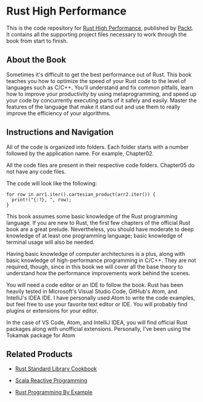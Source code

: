 # Rust High Performance
This is the code repository for [Rust High Performance](https://www.packtpub.com/application-development/rust-high-performance?utm_source=github&utm_medium=repository&utm_campaign=9781788399487), published by [Packt](https://www.packtpub.com/?utm_source=github). It contains all the supporting project files necessary to work through the book from start to finish.
## About the Book
Sometimes it's difficult to get the best performance out of Rust. This book teaches you how to optimize the speed of your Rust code to the level of languages such as C/C++. You'll understand and fix common pitfalls, learn how to improve your productivity by using metaprogramming, and speed up your code by concurrently executing parts of it safely and easily. Master the features of the language that make it stand out and use them to really improve the efficiency of your algorithms.
## Instructions and Navigation
All of the code is organized into folders. Each folder starts with a number followed by the application name. For example, Chapter02.

All the code files are present in their respective code folders. Chapter05 do not have any code files.

The code will look like the following:
```
for row in arr1.iter().cartesian_product(arr2.iter()) {
  print!("{:?}, ", row);
}
```

This book assumes some basic knowledge of the Rust programming language. If you are new to Rust, the first few chapters of the official Rust book are a great prelude. Nevertheless, you should have moderate to deep knowledge of at least one programming language; basic knowledge of terminal usage will also be needed.

Having basic knowledge of computer architectures is a plus, along with basic knowledge of high-performance programming in C/C++. They are not required, though, since in this book we will cover all the base theory to understand how the performance improvements work behind the scenes.

You will need a code editor or an IDE to follow the book. Rust has been heavily tested in Microsoft's Visual Studio Code, GitHub's Atom, and IntelliJ's IDEA IDE. I have personally used Atom to write the code examples, but feel free to use your favorite text editor or IDE. You will probably find plugins or extensions for your editor.

In the case of VS Code, Atom, and IntelliJ IDEA, you will find official Rust packages along with unofficial extensions. Personally, I've been using the Tokamak package for Atom

## Related Products
* [Rust Standard Library Cookbook](https://www.packtpub.com/application-development/rust-standard-library-cookbook?utm_source=github&utm_medium=repository&utm_campaign=9781788623926)

* [Scala Reactive Programming](https://www.packtpub.com/application-development/scala-reactive-programming?utm_source=github&utm_medium=repository&utm_campaign=9781787288645)

* [Rust Programming By Example](https://www.packtpub.com/application-development/rust-programming-example?utm_source=github&utm_medium=repository&utm_campaign=9781788390637)
